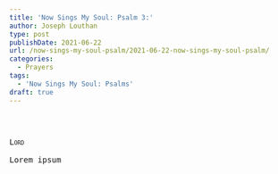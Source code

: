 ```yaml
---
title: 'Now Sings My Soul: Psalm 3:'
author: Joseph Louthan
type: post
publishDate: 2021-06-22
url: /now-sings-my-soul-psalm/2021-06-22-now-sings-my-soul-psalm/
categories:
  - Prayers
tags:
  - 'Now Sings My Soul: Psalms'
draft: true
---
```

<pre>

<pre>
<pre>
<div style="font-variant: small-caps;">Lord</div>
Lorem ipsum
</pre>
